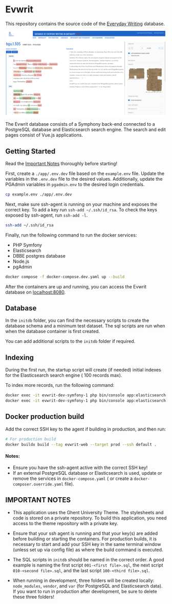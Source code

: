 # Evwrit

This repository contains the source code of the [Everyday Writing](https://www.evwrit.ugent.be/) database.

![img.png](img.png)

The Evwrit database consists of a Symphony back-end connected to a PostgreSQL database and Elasticsearch search engine.
The search and edit pages consist of Vue.js applications.

## Getting Started

Read the [Important Notes](#important-notes) thoroughly before starting!

First, create a `./app/.env.dev` file based on the `example.env` file. Update the variables in the `.env.dev` file to the desired values. Additionally, update the PGAdmin variables in `pgadmin.env` to the desired login credentials.

```sh
cp example.env ./app/.env.dev
```

Next, make sure ssh-agent is running on your machine and exposes the correct key. To add a key run `ssh-add ~/.ssh/id_rsa`. To check the keys exposed by ssh-agent, run `ssh-add -l`.

```sh
ssh-add ~/.ssh/id_rsa
```

Finally, run the following command to run the docker services:

- PHP Symfony
- Elasticsearch
- DBBE postgres database
- Node.js
- pgAdmin

```sh
docker compose -f docker-compose.dev.yaml up --build 
```

After the containers are up and running, you can access the Evwrit database on [localhost:8080](http://localhost:8080).

## Database

In the `initdb` folder, you can find the necessary scripts to create the database schema and a minimum test dataset. The
sql scripts are run when when the database container is first created.

You can add additional scripts to the `initdb` folder if required.

## Indexing

During the first run, the startup script will create (if needed) initial indexes for the Elasticsearch search engine (
100 records max).

To index more records, run the following command:

```sh
docker exec -it evwrit-dev-symfony-1 php bin/console app:elasticsearch:index text [max limit]
docker exec -it evwrit-dev-symfony-1 php bin/console app:elasticsearch:index level [max limit]
```

## Docker production build

Add the correct SSH key to the agent if building in production, and then run:

```sh
# For production build
docker buildx build --tag evwrit-web --target prod --ssh default .
```

#### Notes:

- Ensure you have the ssh-agent active with the correct SSH key!
- If an external PostgreSQL database or Elasticsearch is used, update or remove the services in `docker-compose.yaml` (
  or create a `docker-composer.override.yaml` file).

## IMPORTANT NOTES

- This application uses the Ghent University Theme. The stylesheets and code is stored on a private repository. To build
  this application, you need access to the theme repository with a private key.

- Ensure that your ssh agent is running and that your key(s) are added before building or starting the containers. For
  production builds, it is necessary to start and add your SSH key in the same terminal window (unless set up via config
  file) as where the build command is executed.

- The SQL scripts in `initdb` should be named in the correct order. A good example is naming the first script
  `001-<first file>.sql`, the next script `010-<second file>.sql`, and the last script `100-<third file>.sql`.

- When running in development, three folders will be created locally: `node_modules`, `vendor`, and `var` (for
  PostgreSQL and Elasticsearch data). If you want to run in production after development, be sure to delete these three
  folders!
